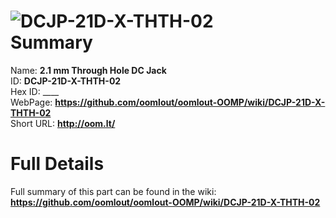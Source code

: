 
![DCJP-21D-X-THTH-02](https://github.com/oomlout/oomlout-OOMP/blob/master/parts/DCJP-21D-X-THTH-02/DCJP-21D-X-THTH-02_420.jpg)   
Summary
=================
  
Name: __2.1 mm Through Hole DC Jack__    
ID: __DCJP-21D-X-THTH-02__   
Hex ID: ____   
WebPage: __https://github.com/oomlout/oomlout-OOMP/wiki/DCJP-21D-X-THTH-02__   
Short URL: __http://oom.lt/__   

Full Details
==========================
Full summary of this part can be found in the wiki:   
__https://github.com/oomlout/oomlout-OOMP/wiki/DCJP-21D-X-THTH-02__    

